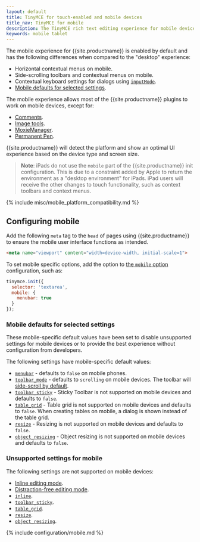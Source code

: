 ```yaml
---
layout: default
title: TinyMCE for touch-enabled and mobile devices
title_nav: TinyMCE for mobile
description: The TinyMCE rich text editing experience for mobile devices.
keywords: mobile tablet
---
```


The mobile experience for {{site.productname}} is enabled by default and has the following differences when compared to the "desktop" experience:

* Horizontal contextual menus on mobile.
* Side-scrolling toolbars  and contextual menus on mobile.
* Contextual keyboard settings for dialogs using [`inputMode`]({{site.baseurl}}/how-to-guides/creating-custom-ui-components/dialogs/dialog-components/#inputmode).
* [Mobile defaults for selected settings](#mobiledefaultsforselectedsettings).

The mobile experience allows most of the {{site.productname}} plugins to work on mobile devices, except for:

* [Comments]({{site.baseurl}}/plugins-ref/premium/comments/).
* [Image tools]({{site.baseurl}}/plugins-ref/opensource/imagetools/).
* [MoxieManager]({{site.baseurl}}/plugins-ref/premium/moxiemanager/).
* [Permanent Pen]({{site.baseurl}}/plugins-ref/premium/permanentpen/).

{{site.productname}} will detect the platform and show an optimal UI experience based on the device type and screen size.

> **Note**: iPads do not use the `mobile` part of the {{site.productname}} init configuration. This is due to a constraint added by Apple to return the environment as a "desktop environment" for iPads. iPad users will receive the other changes to touch functionality, such as context toolbars and context menus.

{% include misc/mobile_platform_compatibility.md %}

## Configuring mobile

Add the following `meta` tag to the `head` of pages using {{site.productname}} to ensure the mobile user interface functions as intended.

```html
<meta name="viewport" content="width=device-width, initial-scale=1">
```

To set mobile specific options, add the option to [the `mobile` option](#themobileoption) configuration, such as:

```js
tinymce.init({
  selector: 'textarea',
  mobile: {
    menubar: true
  }
});
```

### Mobile defaults for selected settings

These mobile-specific default values have been set to disable unsupported settings for mobile devices or to provide the best experience without configuration from developers.

The following settings have mobile-specific default values:

* [`menubar`]({{site.baseurl}}/interface/menus/menus-configuration-options/#menubar) - defaults to `false` on mobile phones.
* [`toolbar_mode`]({{site.baseurl}}/interface/toolbars/toolbar-configuration-options/#toolbar_mode) - defaults to `scrolling` on mobile devices. The toolbar will [side-scroll by default](#sidescrollingtoolbarsonmobile).
* [`toolbar_sticky`]({{site.baseurl}}/interface/toolbars/toolbar-configuration-options/#toolbar_sticky) - Sticky Toolbar is not supported on mobile devices and defaults to `false`.
* [`table_grid`]({{site.baseurl}}/plugins-ref/opensource/table/#table_grid) - Table grid is not supported on mobile devices and defaults to `false`. When creating tables on mobile, a dialog is shown instead of the table grid.
* [`resize`]({{site.baseurl}}/initial-configuration/editor-size-options/#resize) - Resizing is not supported on mobile devices and defaults to `false`.
* [`object_resizing`]({{site.baseurl}}/content/content-behavior-options/#object_resizing) - Object resizing is not supported on mobile devices and defaults to `false`.

### Unsupported settings for mobile

The following settings are not supported on mobile devices:

* [Inline editing mode]({{site.baseurl}}/interface/editor-mode/use-tinymce-inline/).
* [Distraction-free editing mode]({{site.baseurl}}/interface/editor-mode/use-tinymce-distraction-free/).
* [`inline`]({{site.baseurl}}/interface/editor-mode/inline-editor-options/#inline).
* [`toolbar_sticky`]({{site.baseurl}}/interface/toolbars/toolbar-configuration-options/#toolbar_sticky).
* [`table_grid`]({{site.baseurl}}/plugins-ref/opensource/table/#table_grid).
* [`resize`]({{site.baseurl}}/initial-configuration/editor-size-options/#resize).
* [`object_resizing`]({{site.baseurl}}/content/content-behavior-options/#object_resizing).

{% include configuration/mobile.md %}
